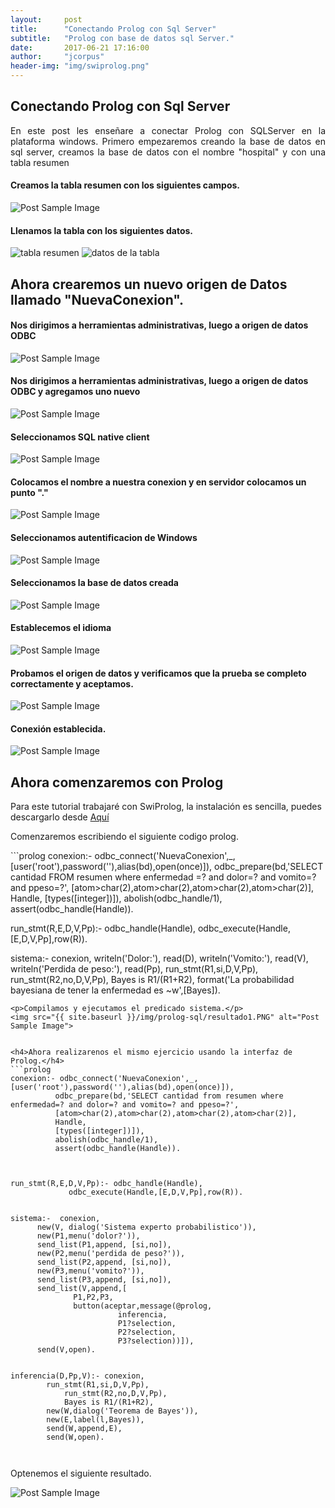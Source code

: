 ```yaml
---
layout:     post
title:      "Conectando Prolog con Sql Server"
subtitle:   "Prolog con base de datos sql Server."
date:       2017-06-21 17:16:00
author:     "jcorpus"
header-img: "img/swiprolog.png"
---
```


<h2 class="section-heading">Conectando Prolog con Sql Server</h2>
<p style="text-align:justify;">En este post les enseñare a conectar Prolog con SQLServer en la plataforma windows. Primero empezaremos creando la base de datos en sql server, creamos la base de datos con el nombre "hospital" y con una tabla resumen </p>
<h4>Creamos la tabla resumen con los siguientes campos.</h4>
<img src="{{ site.baseurl }}/img/prolog-sql/tabla.PNG" alt="Post Sample Image">
<br>
<h4>Llenamos la tabla con los siguientes datos.</h4>
<img src="{{ site.baseurl }}/img/prolog-sql/insertando.PNG" alt="tabla resumen">
<img src="{{ site.baseurl }}/img/prolog-sql/resumen.PNG" alt="datos de la tabla">
<br>
<h2>Ahora crearemos un nuevo origen de Datos llamado "NuevaConexion".</h2>
<h4>Nos dirigimos a herramientas administrativas, luego a origen de datos ODBC</h4>
 <img src="{{ site.baseurl }}/img/prolog-sql/herramientas administrativas.PNG" alt="Post Sample Image">
 <h4>Nos dirigimos a herramientas administrativas, luego a origen de datos ODBC y agregamos uno nuevo</h4>
  <img src="{{ site.baseurl }}/img/prolog-sql/nuevo origen de datos.PNG" alt="Post Sample Image">
  <h4>Seleccionamos SQL native client</h4>
  <img src="{{ site.baseurl }}/img/prolog-sql/seleccionamos sql native.PNG" alt="Post Sample Image">
 <h4>Colocamos el nombre a nuestra conexion y en servidor colocamos un punto "."</h4>
 <img src="{{ site.baseurl }}/img/prolog-sql/colocamos el nombre a nuestra conexion y un servidor.PNG" alt="Post Sample Image">
 <h4>Seleccionamos autentificacion de Windows</h4>
 <img src="{{ site.baseurl }}/img/prolog-sql/autentificacion de windows.PNG" alt="Post Sample Image">
 <h4>Seleccionamos la base de datos creada</h4>
 <img src="{{ site.baseurl }}/img/prolog-sql/seleccionamos la base de datos creada.PNG" alt="Post Sample Image">
 <h4>Establecemos el idioma</h4>
 <img src="{{ site.baseurl }}/img/prolog-sql/establecemos el idioma.PNG" alt="Post Sample Image"> 
  <h4>Probamos el origen de datos y verificamos que la prueba se completo correctamente y aceptamos.</h4>
 <img src="{{ site.baseurl }}/img/prolog-sql/probamos el origen de datos.PNG" alt="Post Sample Image">
 <br>
 <h4>Conexión establecida.</h4>
 <img src="{{ site.baseurl }}/img/prolog-sql/conexion establecida.PNG" alt="Post Sample Image">
 
 <h2 class="section-heading">Ahora comenzaremos con Prolog</h2>
 <p>Para este tutorial trabajaré con SwiProlog, la instalación es sencilla, puedes descargarlo desde <a href="http://www.swi-prolog.org/Download.html"  target="_blank">Aquí</a></p>
 <p>Comenzaremos escribiendo el siguiente codigo prolog.</p>
 ```prolog
 conexion:- odbc_connect('NuevaConexion',_,[user('root'),password(''),alias(bd),open(once)]),
           odbc_prepare(bd,'SELECT cantidad FROM resumen where enfermedad =? and dolor=? and vomito=? and ppeso=?',
           [atom>char(2),atom>char(2),atom>char(2),atom>char(2)],
           Handle,
           [types([integer])]),
           abolish(odbc_handle/1),
           assert(odbc_handle(Handle)).



run_stmt(R,E,D,V,Pp):- odbc_handle(Handle),
              odbc_execute(Handle,[E,D,V,Pp],row(R)).


sistema:- conexion,
           writeln('Dolor:'),
           read(D),
           writeln('Vomito:'),
           read(V),
           writeln('Perdida de peso:'),
           read(Pp),
           run_stmt(R1,si,D,V,Pp),
           run_stmt(R2,no,D,V,Pp),
           Bayes is R1/(R1+R2),
           format('La probabilidad bayesiana de tener la enfermedad es ~w',[Bayes]).


 
 ```
 <p>Compilamos y ejecutamos el predicado sistema.</p>
 <img src="{{ site.baseurl }}/img/prolog-sql/resultado1.PNG" alt="Post Sample Image">
 
 
 <h4>Ahora realizarenos el mismo ejercicio usando la interfaz de Prolog.</h4>
 ```prolog
 conexion:- odbc_connect('NuevaConexion',_,[user('root'),password(''),alias(bd),open(once)]),
           odbc_prepare(bd,'SELECT cantidad from resumen where enfermedad=? and dolor=? and vomito=? and ppeso=?',
           [atom>char(2),atom>char(2),atom>char(2),atom>char(2)],
           Handle,
           [types([integer])]),
           abolish(odbc_handle/1),
           assert(odbc_handle(Handle)).



run_stmt(R,E,D,V,Pp):- odbc_handle(Handle),
              odbc_execute(Handle,[E,D,V,Pp],row(R)).


sistema:-  conexion,
	   new(V, dialog('Sistema experto probabilistico')),
	   new(P1,menu('dolor?')),
	   send_list(P1,append, [si,no]),
	   new(P2,menu('perdida de peso?')),
	   send_list(P2,append, [si,no]),
	   new(P3,menu('vomito?')),
	   send_list(P3,append, [si,no]),
	   send_list(V,append,[
		       P1,P2,P3,
		       button(aceptar,message(@prolog,
					     inferencia,
					     P1?selection,
					     P2?selection,
					     P3?selection))]),
	   send(V,open).


inferencia(D,Pp,V):- conexion,
	     run_stmt(R1,si,D,V,Pp),
             run_stmt(R2,no,D,V,Pp),
             Bayes is R1/(R1+R2),
	     new(W,dialog('Teorema de Bayes')),
	     new(E,label(l,Bayes)),
	     send(W,append,E),
	     send(W,open).

 
 
 ```
<p>Optenemos el siguiente resultado.</p>
<img src="{{ site.baseurl }}/img/prolog-sql/resultado2.PNG" alt="Post Sample Image">

